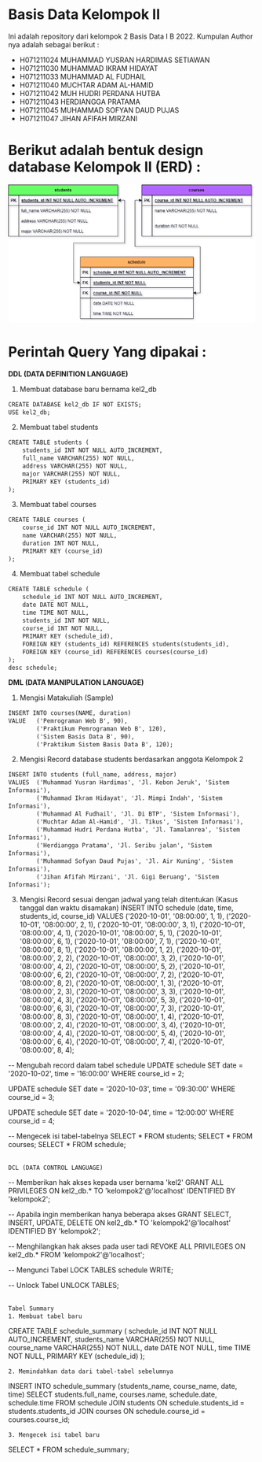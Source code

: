 # Basis Data Kelompok II
Ini adalah repository dari kelompok 2 Basis Data I B 2022.
Kumpulan Author nya adalah sebagai berikut :
- H071211024 MUHAMMAD YUSRAN HARDIMAS SETIAWAN
- H071211030 MUHAMMAD IKRAM HIDAYAT
- H071211033 MUHAMMAD AL FUDHAIL
- H071211040 MUCHTAR ADAM AL-HAMID
- H071211042 MUH HUDRI PERDANA HUTBA
- H071211043 HERDIANGGA PRATAMA
- H071211045 MUHAMMAD SOFYAN DAUD PUJAS
- H071211047 JIHAN AFIFAH MIRZANI

# Berikut adalah bentuk design database Kelompok II (ERD) :
<img src="erd-database.png">

# Perintah Query Yang dipakai :
**DDL (DATA DEFINITION LANGUAGE)**
1. Membuat database baru bernama kel2_db
```
CREATE DATABASE kel2_db IF NOT EXISTS; 
USE kel2_db;
```
2. Membuat tabel students
```
CREATE TABLE students (
    students_id INT NOT NULL AUTO_INCREMENT,
    full_name VARCHAR(255) NOT NULL,
    address VARCHAR(255) NOT NULL,
    major VARCHAR(255) NOT NULL,
    PRIMARY KEY (students_id)
);
```
3. Membuat tabel courses
```
CREATE TABLE courses (
	course_id INT NOT NULL AUTO_INCREMENT,
	name VARCHAR(255) NOT NULL,
	duration INT NOT NULL,
	PRIMARY KEY (course_id)
);
```
4. Membuat tabel schedule
```
CREATE TABLE schedule (
    schedule_id INT NOT NULL AUTO_INCREMENT,
    date DATE NOT NULL,
    time TIME NOT NULL,
    students_id INT NOT NULL,
    course_id INT NOT NULL,
    PRIMARY KEY (schedule_id),
    FOREIGN KEY (students_id) REFERENCES students(students_id),
    FOREIGN KEY (course_id) REFERENCES courses(course_id)
);
desc schedule;
```

**DML (DATA MANIPULATION LANGUAGE)**
1. Mengisi Matakuliah (Sample)
```
INSERT INTO courses(NAME, duration)
VALUE   ('Pemrograman Web B', 90),
        ('Praktikum Pemrograman Web B', 120),
        ('Sistem Basis Data B', 90),
        ('Praktikum Sistem Basis Data B', 120);
```
2. Mengisi Record database students berdasarkan anggota Kelompok 2
```
INSERT INTO students (full_name, address, major)
VALUES  ('Muhammad Yusran Hardimas', 'Jl. Kebon Jeruk', 'Sistem Informasi'),
        ('Muhammad Ikram Hidayat', 'Jl. Mimpi Indah', 'Sistem Informasi'),
        ('Muhammad Al Fudhail', 'Jl. Di BTP', 'Sistem Informasi'),
        ('Muchtar Adam Al-Hamid', 'Jl. Tikus', 'Sistem Informasi'),
        ('Muhammad Hudri Perdana Hutba', 'Jl. Tamalanrea', 'Sistem Informasi'),
        ('Herdiangga Pratama', 'Jl. Seribu jalan', 'Sistem Informasi'),
        ('Muhammad Sofyan Daud Pujas', 'Jl. Air Kuning', 'Sistem Informasi'),
        ('Jihan Afifah Mirzani', 'Jl. Gigi Beruang', 'Sistem Informasi');
```

3. Mengisi Record sesuai dengan jadwal yang telah ditentukan (Kasus tanggal dan waktu disamakan)
INSERT INTO schedule (date, time, students_id, course_id)
VALUES  ('2020-10-01', '08:00:00', 1, 1),
        ('2020-10-01', '08:00:00', 2, 1),
        ('2020-10-01', '08:00:00', 3, 1),
        ('2020-10-01', '08:00:00', 4, 1),
        ('2020-10-01', '08:00:00', 5, 1),
        ('2020-10-01', '08:00:00', 6, 1),
        ('2020-10-01', '08:00:00', 7, 1),
        ('2020-10-01', '08:00:00', 8, 1),
        ('2020-10-01', '08:00:00', 1, 2),
        ('2020-10-01', '08:00:00', 2, 2),
        ('2020-10-01', '08:00:00', 3, 2),
        ('2020-10-01', '08:00:00', 4, 2),
        ('2020-10-01', '08:00:00', 5, 2),
        ('2020-10-01', '08:00:00', 6, 2),
        ('2020-10-01', '08:00:00', 7, 2),
        ('2020-10-01', '08:00:00', 8, 2),
        ('2020-10-01', '08:00:00', 1, 3),
        ('2020-10-01', '08:00:00', 2, 3),
        ('2020-10-01', '08:00:00', 3, 3),
        ('2020-10-01', '08:00:00', 4, 3),
        ('2020-10-01', '08:00:00', 5, 3),
        ('2020-10-01', '08:00:00', 6, 3),
        ('2020-10-01', '08:00:00', 7, 3),
        ('2020-10-01', '08:00:00', 8, 3),
        ('2020-10-01', '08:00:00', 1, 4),
        ('2020-10-01', '08:00:00', 2, 4),
        ('2020-10-01', '08:00:00', 3, 4),
        ('2020-10-01', '08:00:00', 4, 4),
        ('2020-10-01', '08:00:00', 5, 4),
        ('2020-10-01', '08:00:00', 6, 4),
        ('2020-10-01', '08:00:00', 7, 4),
        ('2020-10-01', '08:00:00', 8, 4);

-- Mengubah record dalam tabel schedule
UPDATE schedule
SET date = '2020-10-02', time = '16:00:00'
WHERE course_id = 2;

UPDATE schedule
SET date = '2020-10-03', time = '09:30:00'
WHERE course_id = 3;

UPDATE schedule
SET date = '2020-10-04', time = '12:00:00'
WHERE course_id = 4;

-- Mengecek isi tabel-tabelnya
SELECT * FROM students;
SELECT * FROM courses;
SELECT * FROM schedule;
```

DCL (DATA CONTROL LANGUAGE)
```
-- Memberikan hak akses kepada user bernama 'kel2'
GRANT ALL PRIVILEGES ON kel2_db.* TO 'kelompok2'@'localhost' IDENTIFIED BY 'kelompok2';

-- Apabila ingin memberikan hanya beberapa akses
GRANT SELECT, INSERT, UPDATE, DELETE ON kel2_db.* TO 'kelompok2'@'localhost' IDENTIFIED BY 'kelompok2';

-- Menghilangkan hak akses pada user tadi
REVOKE ALL PRIVILEGES ON kel2_db.* FROM 'kelompok2'@'localhost';

-- Mengunci Tabel
LOCK TABLES schedule WRITE;

-- Unlock Tabel
UNLOCK TABLES;
```

Tabel Summary
1. Membuat tabel baru
```
CREATE TABLE schedule_summary (
    schedule_id INT NOT NULL AUTO_INCREMENT,
    students_name VARCHAR(255) NOT NULL,
    course_name VARCHAR(255) NOT NULL,
    date DATE NOT NULL,
    time TIME NOT NULL,
    PRIMARY KEY (schedule_id)
);
```
2. Memindahkan data dari tabel-tabel sebelumnya
```
INSERT INTO schedule_summary (students_name, course_name, date, time)
SELECT students.full_name, courses.name, schedule.date, schedule.time
FROM schedule
JOIN students ON schedule.students_id = students.students_id
JOIN courses ON schedule.course_id = courses.course_id;
```
3. Mengecek isi tabel baru
```
SELECT * FROM schedule_summary;
```